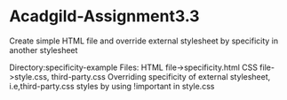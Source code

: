 # Acadgild-Assignment3.3
Create simple HTML file and override external stylesheet by specificity in another stylesheet

Directory:specificity-example
Files: 
HTML file->specificity.html 
CSS file->style.css, third-party.css 
Overriding specificity of external stylesheet, i.e,third-party.css styles by using !important in style.css
